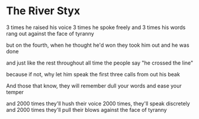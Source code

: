 # The River Styx

3 times he raised his voice
3 times he spoke freely
and 3 times his words rang out
against the face of tyranny

but on the fourth, when he thought he'd won
they took him out and he was done

and just like the rest throughout all time
the people say "he crossed the line"

because if not, why let him speak
the first three calls from out his beak

And those that know, they will remember
dull your words and ease your temper

and 2000 times they'll hush their voice
2000 times, they'll speak discretely
and 2000 times they'll pull their blows
against the face of tyranny
